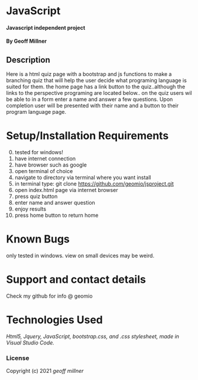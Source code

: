 # 
# JavaScript

  

#### Javascript independent project

  

#### By Geoff Millner

  

## Description

  Here is a html quiz page with a bootstrap and js functions to make a branching quiz that will help the user decide what programing language is suited for them. the home page has a link button to the quiz..although the links to the perspective programing are located below.. on the quiz users wil be able to in a form enter a name and answer a few questions. Upon completion user will be presented with their name and a button to their program language page.

# Setup/Installation Requirements

0. tested for windows!
1. have internet connection
2. have browser such as google
3. open terminal of choice
4. navigate to directory via terminal where you want install
5. in terminal type: git clone https://github.com/geomio/jsproject.git
6. open index.html page via internet browser
7. press quiz button
8. enter name and answer question
9. enjoy results
10. press home button to return home

# Known Bugs

only tested in windows.
view on small devices may be weird.

# Support and contact details

  

Check my github for info @ geomio

  

# Technologies Used

  

_Html5, Jquery, JavaScript, bootstrap.css, and .css stylesheet, made in Visual Studio Code._


### License
 
Copyright (c) 2021 *_geoff millner_*